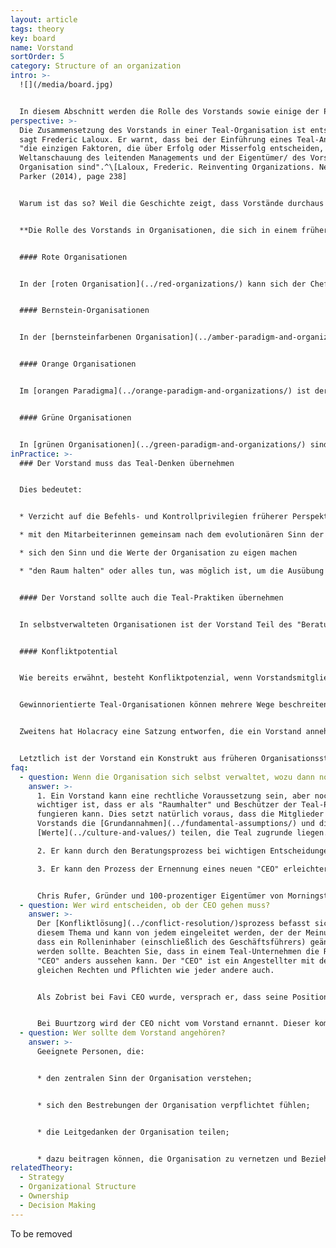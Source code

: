 ```yaml
---
layout: article
tags: theory
key: board
name: Vorstand
sortOrder: 5
category: Structure of an organization
intro: >-
  ![](/media/board.jpg)


  In diesem Abschnitt werden die Rolle des Vorstands sowie einige der Praktiken und Arbeitsweisen des Vorstands im Rahmen von Teal erläutert.
perspective: >-
  Die Zusammensetzung des Vorstands in einer Teal-Organisation ist entscheidend,
  sagt Frederic Laloux. Er warnt, dass bei der Einführung eines Teal-Ansatzes
  "die einzigen Faktoren, die über Erfolg oder Misserfolg entscheiden, die
  Weltanschauung des leitenden Managements und der Eigentümer/ des Vorstands der
  Organisation sind".^\[Laloux, Frederic. Reinventing Organizations. Nelson
  Parker (2014), page 238]


  Warum ist das so? Weil die Geschichte zeigt, dass Vorstände durchaus Teal-Praktiken unterstützen können, wenn die Dinge gut laufen. Aber unter Druck kann die Unterstützung von Außenstehenden - die in der Regel den Vorstand bilden und vielleicht noch nie in einem ähnlichen Umfeld gearbeitet haben - schnell schwinden, und nach unserer derzeitigen Rechtsstruktur haben die Vorstände weiterhin die oberste Autorität.


  **Die Rolle des Vorstands in Organisationen, die sich in einem früheren Stadium befinden, kann wie folgt charakterisiert werden:**


  #### Rote Organisationen


  In der [roten Organisation](../red-organizations/) kann sich der Chef zwar vertrauenswürdigen Kollegen oder der Familie anvertrauen, doch die eigentliche Macht wird von einer Person ausgeübt. Ein "Vorstand der Beaufsichtigung" ist unter diesen Umständen weder willkommen noch passend.


  #### Bernstein-Organisationen


  In der [bernsteinfarbenen Organisation](../amber-paradigm-and-organizations/) ist der typische Vorstand eine kleine soziale Schicht an der Spitze einer starren Hierarchie. Es kann formale Kriterien für die Aufnahme oder ein Qualifikationsverfahren geben. Der Vorstand spielt die Rolle eines "Wächters": Er sorgt dafür, dass Traditionen, Regeln und Verfahren eingehalten werden.


  #### Orange Organisationen


  Im [orangen Paradigma](../orange-paradigm-and-organizations/) ist der Vorstand dazu da, das Management im Namen der Aktionäre/Eigentümerinnen oder im Falle einer gemeinnützigen Organisation im Namen ihrer Förderer zur Rechenschaft zu ziehen. Sein Schwerpunkt liegt auf Zielen, Ergebnissen, Strategien, Kontrollen und Nachfolge. Er ist für die Ernennung und gegebenenfalls die Abberufung des Geschäftsführers zuständig.


  #### Grüne Organisationen


  In [grünen Organisationen](../green-paradigm-and-organizations/) sind die Aufgaben des Vorstands ähnlich wie in Orange, umfassen aber eher die Rolle als Hüterin des Zwecks/der Werte der Organisation und der Interessen der verschiedenen Interessengruppen. In grünen, gewinnorientierten Organisationen werden die Aktionäre oft nur als eine der Interessengruppen betrachtet, und einzelne Vorstandsmitglieder können speziell für die Vertretung der Interessen anderer Interessengruppen, z. B. der Mitarbeiterinnen, bestimmt werden.
inPractice: >-
  ### Der Vorstand muss das Teal-Denken übernehmen


  Dies bedeutet: 


  * Verzicht auf die Befehls- und Kontrollprivilegien früherer Perspektiven

  * mit den Mitarbeiterinnen gemeinsam nach dem evolutionären Sinn der Organisation "lauschen" und bereit sein, ihm zu folgen

  * sich den Sinn und die Werte der Organisation zu eigen machen

  * "den Raum halten" oder alles tun, was möglich ist, um die Ausübung des Teal-Ansatzes in der Organisation zu unterstützen


  #### Der Vorstand sollte auch die Teal-Praktiken übernehmen


  In selbstverwalteten Organisationen ist der Vorstand Teil des "Beratungsprozesses". Wenn beispielsweise ein Vorstandsmitglied der Meinung ist, dass eine Entscheidung getroffen werden muss, sollte es die entsprechenden Personen in der Organisation um Rat fragen. Damit zeigt es nicht nur seine Unterstützung für die Vorgehensweise, sondern lädt auch andere dazu ein, den Vorstand um Rat zu fragen. Dies bedeutet, dass die Trennung zwischen dem Vorstand und dem Rest des Unternehmens "durchlässiger" wird, was den Bedarf an "Vermittlern" verringert.


  #### Konfliktpotential


  Wie bereits erwähnt, besteht Konfliktpotenzial, wenn Vorstandsmitglieder keine tief verwurzelte Teal-Weltanschauung haben, da ein Vorstand im Allgemeinen die oberste rechtliche Autorität hat. Selbst bei Vorständen mit einer Teal-Weltanschauung kann es in gewinnorientierten Organisationen zu Problemen kommen. Dies liegt daran, dass die Mitglieder des Vorstands dort eine treuhänderische Pflicht gegenüber den Aktionären haben, und es besteht zumindest die Möglichkeit, dass Teal-Praktiken nicht immer als Erfüllung dieser treuhänderischen Pflichten angesehen werden.


  Gewinnorientierte Teal-Organisationen können mehrere Wege beschreiten, um dieses Konfliktpotenzial zu begrenzen. Erstens können sie darauf hinarbeiten, das Unternehmen (mit der entsprechenden Zustimmung der Aktionäre) in eine "Benefit Corporation"-Struktur umzuwandeln. Diese Struktur, die in vielen US-Bundesstaaten eingeführt wurde, erweitert die Pflichten der Direktorinnen auf nicht-finanzielle Interessen wie sozialen Nutzen, Belange von Angestellten und Zulieferern und Auswirkungen auf die Umwelt.


  Zweitens hat Holacracy eine Satzung entworfen, die ein Vorstand annehmen und für verbindlich erklären kann, auch für künftige Aktionäre. Sie gibt den Aktionären ein legitimes Mitspracherecht in Finanzfragen, hindert sie aber daran, einseitig eine Strategie aufzuzwingen oder die Organisation zu traditionellen Managementpraktiken zurückzuführen.


  Letztlich ist der Vorstand ein Konstrukt aus früheren Organisationsstufen, und es ist noch nicht klar, welche Rolle er im Rahmen von Teal spielen soll oder ob er in seiner derzeitigen Form überhaupt mit Teal vereinbar ist.
faq:
  - question: Wenn die Organisation sich selbst verwaltet, wozu dann noch ein Vorstand?
    answer: >-
      1. Ein Vorstand kann eine rechtliche Voraussetzung sein, aber noch
      wichtiger ist, dass er als "Raumhalter" und Beschützer der Teal-Praktiken
      fungieren kann. Dies setzt natürlich voraus, dass die Mitglieder des
      Vorstands die [Grundannahmen](../fundamental-assumptions/) und die
      [Werte](../culture-and-values/) teilen, die Teal zugrunde liegen.

      2. Er kann durch den Beratungsprozess bei wichtigen Entscheidungen eine neue Perspektive, Vielfalt und Sachkenntnis einbringen.

      3. Er kann den Prozess der Ernennung eines neuen "CEO" erleichtern, falls die Organisation weiterhin Bedarf für eine solche Rolle hat, wenn ein Führungswechsel ansteht.


      Chris Rufer, Gründer und 100-prozentiger Eigentümer von Morningstar, sieht im Übrigen keine Notwendigkeit für einen Vorstand. Die Mitarbeiter von Morningstar betrachten den Auftrag/Sinn des Unternehmens als ihren obersten Chef.
  - question: Wer wird entscheiden, ob der CEO gehen muss?
    answer: >-
      Der [Konfliktlösung](../conflict-resolution/)sprozess befasst sich mit
      diesem Thema und kann von jedem eingeleitet werden, der der Meinung ist,
      dass ein Rolleninhaber (einschließlich des Geschäftsführers) geändert
      werden sollte. Beachten Sie, dass in einem Teal-Unternehmen die Rolle des
      "CEO" anders aussehen kann. Der "CEO" ist ein Angestellter mit den
      gleichen Rechten und Pflichten wie jeder andere auch.


      Als Zobrist bei Favi CEO wurde, versprach er, dass seine Position alle 5 Jahre zur Abstimmung gestellt wird.


      Bei Buurtzorg wird der CEO nicht vom Vorstand ernannt. Dieser kommt aus dem Unternehmen selbst.
  - question: Wer sollte dem Vorstand angehören?
    answer: >-
      Geeignete Personen, die:


      * den zentralen Sinn der Organisation verstehen; 


      * sich den Bestrebungen der Organisation verpflichtet fühlen;


      * die Leitgedanken der Organisation teilen;


      * dazu beitragen können, die Organisation zu vernetzen und Beziehungen zu ihrem externen Umfeld aufzubauen.
relatedTheory:
  - Strategy
  - Organizational Structure
  - Ownership
  - Decision Making
---
```

To be removed